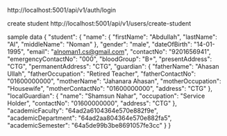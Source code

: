 http://localhost:5001/api/v1/auth/login

create student
http://localhost:5001/api/v1/users/create-student

sample data
{
  "student": {
    "name": {
      "firstName": "Abdullah",
      "lastName": "Al",
      "middleName": "Noman"
    },
    "gender": "male",
    "dateOfBirth": "14-01-1995",
    "email": "alnoman1.cs@gmail.com",
    "contactNo": "9201656941",
    "emergencyContactNo": "000",
    "bloodGroup": "B+",
    "presentAddress": "CTG",
    "permanentAddress": "CTG",
    "guardian": {
      "fatherName": "Ahasan Ullah",
      "fatherOccupation": "Retired Teacher",
      "fatherContactNo": "01600000000",
      "motherName": "Jahanara Ahasan",
      "motherOccupation": "Housewife",
      "motherContactNo": "01600000000",
      "address": "CTG"
    },
    "localGuardian": {
      "name": "Shamsun Nahar",
      "occupation": "Service Holder",
      "contactNo": "01600000000",
      "address": "CTG"
    },
    "academicFaculty": "64ad2a6104364e570e882f9e",
    "academicDepartment": "64ad2aa804364e570e882fa5",
    "academicSemester": "64a5de99b3be8691057fe3cc"
  }
}